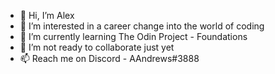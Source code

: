 - 👋 Hi, I’m Alex
- 👀 I’m interested in a career change into the world of coding
- 🌱 I’m currently learning The Odin Project - Foundations
- 💞️ I’m not ready to collaborate just yet
- 📫 Reach me on Discord - AAndrews#3888

<!---
aandrews19/aandrews19 is a ✨ special ✨ repository because its `README.md` (this file) appears on your GitHub profile.
You can click the Preview link to take a look at your changes.
--->
